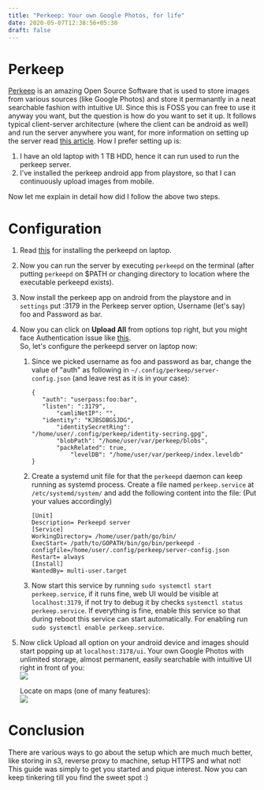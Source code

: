 ```yaml
---
title: "Perkeep: Your own Google Photos, for life"
date: 2020-05-07T12:38:56+05:30
draft: false
---
```

# Perkeep
[Perkeep](https://perkeep.org/) is an amazing Open Source Software that is used to store images from various sources (like Google Photos) and store it permanantly in a neat searchable fashion with intuitive UI. Since this is FOSS you can free to use it anyway you want, but the question is how do you want to set it up. It follows typical client-server architecture (where the client can be android as well) and run the server anywhere you want, for more information on setting up the server read [this article](https://perkeep.org/doc/server-config). 
How I prefer setting up is:  
1) I have an old laptop with 1 TB HDD, hence it can run used to run the perkeep server.  
2) I've installed the perkeep android app from playstore, so that I can continuously upload images from mobile.  

Now let me explain in detail how did I follow the above two steps.  

# Configuration

1.  Read [this](https://perkeep.org/download#getting-started) for installing the perkeepd on laptop.   
2.  Now you can run the server by executing `perkeepd` on the terminal (after putting `perkeepd` on $PATH or changing directory to location where the executable perkeepd exists).  
3.  Now install the perkeep app on android from the playstore and in `settings` put <ip-of-laptop>:3179 in the Perkeep server option, Username (let's say) foo and Password as bar.  
4.  Now you can click on **Upload All** from options top right, but you might face Authentication issue like [this](https://github.com/perkeep/perkeep/issues/1308#issuecomment-624798442).    
	So, let's configure the perkeepd server on laptop now:    
	1.  Since we picked username as foo and password as bar, change the value of "auth" as following in `~/.config/perkeep/server-config.json` (and leave rest as it is in your case):   
		```
		{
 		   "auth": "userpass:foo:bar",
   		   "listen": ":3179",
    		   "camliNetIP": "",
   		   "identity": "KJBSDBGSJDG",
    		   "identitySecretRing": "/home/user/.config/perkeep/identity-secring.gpg",
    		   "blobPath": "/home/user/var/perkeep/blobs",
    		   "packRelated": true,
    	           "levelDB": "/home/user/var/perkeep/index.leveldb"
		}
		```
	2.  Create a systemd unit file for that the `perkeepd` daemon can keep running as systemd process. Create a file named `perkeep.service` at `/etc/systemd/system/` and add the following content into the file: (Put your values accordingly)      
		```
		[Unit]
		Description= Perkeepd server
		[Service]
		WorkingDirectory= /home/user/path/go/bin/
		ExecStart= /path/to/GOPATH/bin/go/bin/perkeepd -configfile=/home/user/.config/perkeep/server-config.json
		Restart= always
		[Install]
		WantedBy= multi-user.target
		```
	3.  Now start this service by running `sudo systemctl start perkeep.service`, if it runs fine, web UI would be visible at `localhost:3179`, if not try to debug it by checks `systemctl status perkeep.service`. If everything is fine, enable this service so that during reboot this service can start automatically. For enabling run `sudo systemctl enable perkeep.service`.    
	
6.  Now click Upload all option on your android device and images should start popping up at `localhost:3178/ui`. Your own Google Photos with unlimited storage, almost permanent, easily searchable with intuitive UI right in front of you:   
	 ![](/images/2020-05-07-16-35-17.png)  

	 Locate on maps (one of many features):  
	 ![](/images/2020-05-07-16-36-26.png)  



# Conclusion		
There are various ways to go about the setup which are much much better, like storing in s3, reverse proxy to machine, setup HTTPS and what not! This guide was simply to get you started and pique interest. Now you can keep tinkering till you find the sweet spot :)  

